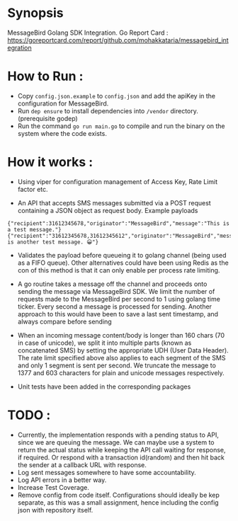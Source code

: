 # Synopsis
MessageBird Golang SDK Integration.
Go Report Card : https://goreportcard.com/report/github.com/mohakkataria/messagebird_integration

# How to Run : 
* Copy `config.json.example` to `config.json` and add the apiKey in the configuration for MessageBird.
* Run `dep ensure` to install dependencies into `/vendor` directory.(prerequisite godep)
* Run the command `go run main.go` to compile and run the binary on the system where the code exists.


# How it works :
* Using viper for configuration management of Access Key, Rate Limit factor etc.

* An API that accepts SMS messages submitted via a POST request containing a JSON object as request body.
Example payloads
```
{"recipient":31612345678,"originator":"MessageBird","message":"This is a test message."}
{"recipient":"31612345678,31612345612","originator":"MessageBird","message":"This is another test message. 😀"}
```
   
* Validates the payload before queueing it to golang channel (being used as a FIFO queue). Other alternatives could have been using Redis as the con of this method is that it can only enable per process rate limiting.

* A go routine takes a message off the channel and proceeds onto sending the message via MessageBird SDK. We limit the number of requests made to the MessageBird per second to 1 using golang time ticker. Every second a message is processed for sending. Another approach to this would have been to save a last sent timestamp, and always compare before sending

* When an incoming message content/body is longer than 160 chars (70 in case of unicode), we split it into multiple parts (known as concatenated SMS) by setting the appropriate UDH (User Data Header). The rate limit specified above also applies to each segment of the SMS and only 1 segment is sent per second. We truncate the message to 1377 and 603 characters for plain and unicode messages respectively.

* Unit tests have been added in the corresponding packages


# TODO :
* Currently, the implementation responds with a pending status to API, since we are queuing the message. We can maybe use a system to return the actual status while keeping the API call waiting for response, if required. Or respond with a transaction id(random) and then hit back the sender at a callback URL with response.
* Log sent messages somewhere to have some accountability.
* Log API errors in a better way.
* Increase Test Coverage.
* Remove config from code itself. Configurations should ideally be kep separate, as this was a small assignment, hence including the config json with repository itself.